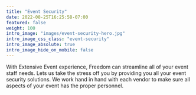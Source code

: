 ```yaml
---
title: "Event Security"
date: 2022-08-25T16:25:58-07:00
featured: false
weight: 100
intro_image: "images/event-security-hero.jpg"
intro_image_css_class: "event-security"
intro_image_absolute: true
intro_image_hide_on_mobile: false
---
```


With Extensive Event experience, Freedom can streamline all of your event staff needs.  Lets us take the stress off you by providing you all your event security solutions. We work hand in hand with each vendor to make sure all aspects of your event has the proper personnel. 